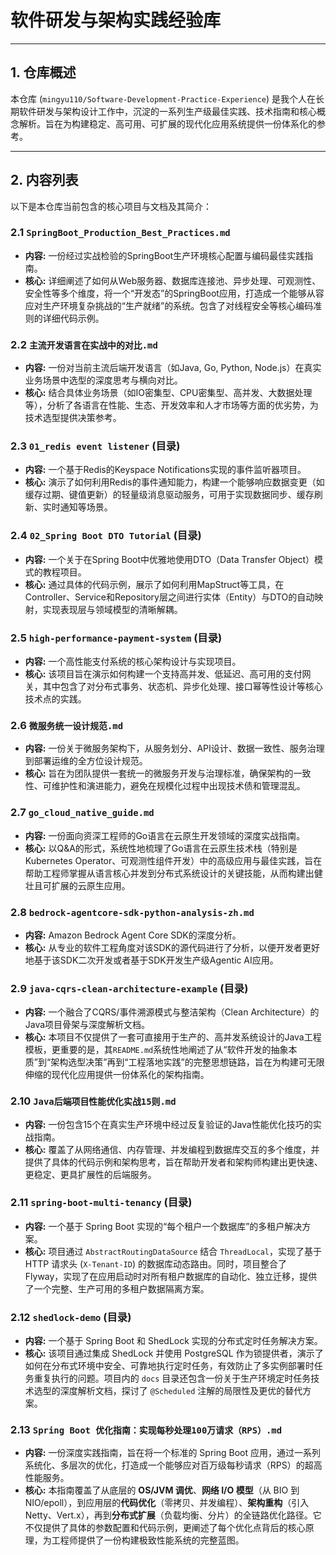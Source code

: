 # 软件研发与架构实践经验库

---

## 1. 仓库概述

本仓库 (`mingyu110/Software-Development-Practice-Experience`) 是我个人在长期软件研发与架构设计工作中，沉淀的一系列生产级最佳实践、技术指南和核心概念解析。旨在为构建稳定、高可用、可扩展的现代化应用系统提供一份体系化的参考。

---

## 2. 内容列表

以下是本仓库当前包含的核心项目与文档及其简介：

### 2.1 `SpringBoot_Production_Best_Practices.md`

*   **内容:** 一份经过实战检验的SpringBoot生产环境核心配置与编码最佳实践指南。
*   **核心:** 详细阐述了如何从Web服务器、数据库连接池、异步处理、可观测性、安全性等多个维度，将一个“开发态”的SpringBoot应用，打造成一个能够从容应对生产环境复杂挑战的“生产就绪”的系统。包含了对线程安全等核心编码准则的详细代码示例。

### 2.2 `主流开发语言在实战中的对比.md`

*   **内容:** 一份对当前主流后端开发语言（如Java, Go, Python, Node.js）在真实业务场景中选型的深度思考与横向对比。
*   **核心:** 结合具体业务场景（如IO密集型、CPU密集型、高并发、大数据处理等），分析了各语言在性能、生态、开发效率和人才市场等方面的优劣势，为技术选型提供决策参考。

### 2.3 `01_redis event listener` (目录)

*   **内容:** 一个基于Redis的Keyspace Notifications实现的事件监听器项目。
*   **核心:** 演示了如何利用Redis的事件通知能力，构建一个能够响应数据变更（如缓存过期、键值更新）的轻量级消息驱动服务，可用于实现数据同步、缓存刷新、实时通知等场景。

### 2.4 `02_Spring Boot DTO Tutorial` (目录)

*   **内容:** 一个关于在Spring Boot中优雅地使用DTO（Data Transfer Object）模式的教程项目。
*   **核心:** 通过具体的代码示例，展示了如何利用MapStruct等工具，在Controller、Service和Repository层之间进行实体（Entity）与DTO的自动映射，实现表现层与领域模型的清晰解耦。

### 2.5 `high-performance-payment-system` (目录)

*   **内容:** 一个高性能支付系统的核心架构设计与实现项目。
*   **核心:** 该项目旨在演示如何构建一个支持高并发、低延迟、高可用的支付网关，其中包含了对分布式事务、状态机、异步化处理、接口幂等性设计等核心技术点的实践。

### 2.6 `微服务统一设计规范.md`

*   **内容:** 一份关于微服务架构下，从服务划分、API设计、数据一致性、服务治理到部署运维的全方位设计规范。
*   **核心:** 旨在为团队提供一套统一的微服务开发与治理标准，确保架构的一致性、可维护性和演进能力，避免在规模化过程中出现技术债和管理混乱。

### 2.7 `go_cloud_native_guide.md`

*   **内容:** 一份面向资深工程师的Go语言在云原生开发领域的深度实战指南。
*   **核心:** 以Q&A的形式，系统性地梳理了Go语言在云原生技术栈（特别是Kubernetes Operator、可观测性组件开发）中的高级应用与最佳实践，旨在帮助工程师掌握从语言核心并发到分布式系统设计的关键技能，从而构建出健壮且可扩展的云原生应用。

### 2.8 `bedrock-agentcore-sdk-python-analysis-zh.md`

*   **内容:** Amazon Bedrock Agent Core SDK的深度分析。
*   **核心:** 从专业的软件工程角度对该SDK的源代码进行了分析，以便开发者更好地基于该SDK二次开发或者基于SDK开发生产级Agentic AI应用。

### 2.9 `java-cqrs-clean-architecture-example` (目录)

*   **内容:** 一个融合了CQRS/事件溯源模式与整洁架构（Clean Architecture）的Java项目骨架与深度解析文档。
*   **核心:** 本项目不仅提供了一套可直接用于生产的、高并发系统设计的Java工程模板，更重要的是，其`README.md`系统性地阐述了从“软件开发的抽象本质”到“架构选型决策”再到“工程落地实践”的完整思想链路，旨在为构建可无限伸缩的现代化应用提供一份体系化的架构指南。

### 2.10 `Java后端项目性能优化实战15则.md`

*   **内容:** 一份包含15个在真实生产环境中经过反复验证的Java性能优化技巧的实战指南。
*   **核心:** 覆盖了从网络通信、内存管理、并发编程到数据库交互的多个维度，并提供了具体的代码示例和架构思考，旨在帮助开发者和架构师构建出更快速、更稳定、更具扩展性的后端服务。

### 2.11 `spring-boot-multi-tenancy` (目录)

*   **内容:** 一个基于 Spring Boot 实现的“每个租户一个数据库”的多租户解决方案。
*   **核心:** 项目通过 `AbstractRoutingDataSource` 结合 `ThreadLocal`，实现了基于 HTTP 请求头 (`X-Tenant-ID`) 的数据库动态路由。同时，项目整合了 Flyway，实现了在应用启动时对所有租户数据库的自动化、独立迁移，提供了一个完整、生产可用的多租户数据隔离方案。

### 2.12 `shedlock-demo` (目录)

*   **内容:** 一个基于 Spring Boot 和 ShedLock 实现的分布式定时任务解决方案。
*   **核心:** 该项目通过集成 ShedLock 并使用 PostgreSQL 作为锁提供者，演示了如何在分布式环境中安全、可靠地执行定时任务，有效防止了多实例部署时任务重复执行的问题。项目内的 `docs` 目录还包含一份关于生产环境定时任务技术选型的深度解析文档，探讨了 `@Scheduled` 注解的局限性及更优的替代方案。

### 2.13 `Spring Boot 优化指南：实现每秒处理100万请求（RPS）.md`

*   **内容:** 一份深度实践指南，旨在将一个标准的 Spring Boot 应用，通过一系列系统化、多层次的优化，打造成一个能够应对百万级每秒请求（RPS）的超高性能服务。
*   **核心:** 本指南覆盖了从底层的 **OS/JVM 调优**、**网络 I/O 模型**（从 BIO 到 NIO/epoll），到应用层的**代码优化**（零拷贝、并发编程）、**架构重构**（引入 Netty、Vert.x），再到**分布式扩展**（负载均衡、分片）的全链路优化路径。它不仅提供了具体的参数配置和代码示例，更阐述了每个优化点背后的核心原理，为工程师提供了一份构建极致性能系统的完整蓝图。